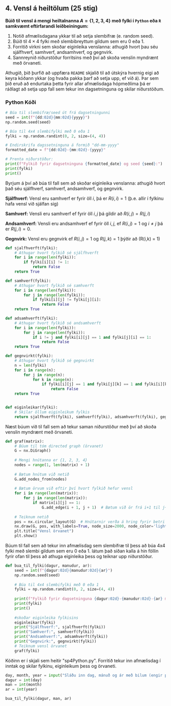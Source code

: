 ## 4. Vensl á heiltölum (25 stig)

**Búið til vensl á mengi heiltalnanna $A = \{1, 2, 3, 4\}$ með fylki í `Python` eða `R` samkvæmt
eftirfarandi leiðbeiningum:**

1. Notið afmælisdagana ykkar til að setja slembifræ (e. random seed).
2. Búið til $4 \times 4$ fylki með slembibreyttum gildum sem eru 0 eða 1.
3. Forritið virkni sem skoðar eiginleika venslanna: athugið hvort þau
   séu sjálfhverf, samhverf, andsamhverf, og gegnvirk.
4. Sannreynið niðurstöður forritsins með því að skoða venslin myndrænt með örvaneti.

Athugið, þið þurfið að uppfæra `README` skjalið til að útskýra hvernig eigi að keyra kóðann ykkar
(og hvaða pakka þarf að setja upp, ef við á). Þar sem þið eruð að endurtaka þetta fyrir allar
afmælisdaga hópmeðlima þá er ráðlagt að setja upp fall sem tekur inn dagsetninguna og skilar
niðurstöðum.

### Python Kóði

```python
# Búa til slembifræ/seed út frá dagsetningunni
seed = int(f"{dd:02d}{mm:02d}{yyyy}")
np.random.seed(seed)

# Búa til 4x4 slembifylki með 0 eða 1
fylki = np.random.randint(0, 2, size=(4, 4))

# Endirskrifa dagssetninguna á formið "dd-mm-yyyy"
formatted_date = f"{dd:02d}-{mm:02d}-{yyyy}"

# Prenta niðurstöður:
print(f"Fylkið fyrir dagsetninguna {formatted_date} og seed {seed}:")
print(fylki)
print()
```

Byrjum á því að búa til fall sem að skoðar eiginleika venslanna: athugið hvort það séu sjálfhverf, samhverf, andsamhverf, og gegnvirk.

**Sjálfhverf:** Vensl eru samhverf er fyrir öll $i$, þá er $R(i,i) = 1$ (þ.e. allir í fylkinu hafa vensl við sjálfan sig)

**Samhverf:** Vensli eru samhverf ef fyrir öll $i,j$ þá gildir að $R(i,j) = R(j,i)$

**Andsamhverf:** Vensli eru andsamhverf ef fyrir öll $i,j$, ef $R(i,j) = 1$ og $i \neq j$ þá er $R(j,i) = 0$.

**Gegnvirk:** Vensl eru gegnvirk ef $R(i,j) = 1$ og $R(j,k) = 1$ þýðir að (R(i,k) = 1)

```python
def sjalfhverft(fylki):
    # Athugar hvort fylkið sé sjálfhverft
    for i in range(len(fylki)):
        if fylki[i][i] != 1:
            return False
    return True

def samhverf(fylki):
    # Athugar hvort fylkið sé samhverft
    for i in range(len(fylki)):
        for j in range(len(fylki)):
            if fylki[i][j] != fylki[j][i]:
                return False
    return True

def adsamhverft(fylki):
    # Athugar hvort fylkið sé andsamhverft
    for i in range(len(fylki)):
        for j in range(len(fylki)):
            if i != j and fylki[i][j] == 1 and fylki[j][i] == 1:
                return False
    return True

def gegnvirkt(fylki):
    # Athugar hvort fylkið sé gegnvirkt
    n = len(fylki)
    for i in range(n):
        for j in range(n):
            for k in range(n):
                if fylki[i][j] == 1 and fylki[j][k] == 1 and fylki[i][k] != 1:
                    return False
    return True


def eiginleikar(fylki):
    # Skilar öllum eiginleikum fylkis
    return sjalfhverft(fylki), samhverf(fylki), adsamhverft(fylki), gegnvirkt(fylki)
```
Næst búum við til fall sem að tekur saman niðurstöður með því að skoða venslin myndrænt með örvaneti.

```Python
def graf(matrix):
    # Búum til tóm directed graph (örvanet)
    G = nx.DiGraph()
    
    # Mengi hnútanna er {1, 2, 3, 4}
    nodes = range(1, len(matrix) + 1)
    
    # Bætum hnútum við netið
    G.add_nodes_from(nodes)
    
    # Bætum örvum við eftir því hvort fylkið hefur vensl
    for i in range(len(matrix)):
        for j in range(len(matrix)):
            if matrix[i][j] == 1:
                G.add_edge(i + 1, j + 1)  # Bætum við ör frá i+1 til j+1
    
    # Teiknum netið
    pos = nx.circular_layout(G)  # Hnútarnir verða á hring fyrir betri útlit
    nx.draw(G, pos, with_labels=True, node_size=2000, node_color='lightblue', font_size=15, font_weight='bold', arrowsize=20)
    plt.title("Vensl örvanet")
    plt.show()
```

Búum til fall sem að tekur inn afmælisdag sem slembifræ til þess að búa 4x4 fylki með slembi gildum sem eru 0 eða 1. látum það síðan kalla á hin föllin fyrir ofan til þess að athuga eiginleika þess og teiknar upp niðurstöður.
```python
def bua_til_fylki(dagur, manudur, ar):
    seed = int(f"{dagur:02d}{manudur:02d}{ar}")
    np.random.seed(seed)
    
    # Búa til 4x4 slembifylki með 0 eða 1
    fylki = np.random.randint(0, 2, size=(4, 4))
    
    print(f"Fylkið fyrir dagsetninguna {dagur:02d}-{manudur:02d}-{ar} með seed {seed}:")
    print(fylki)
    print()
    
    #skoðar eiginleika fylkisins
    eiginleikar(fylki)
    print("Sjálfhverf:", sjalfhverft(fylki))
    print("Samhverf:", samhverf(fylki))
    print("Andsamhverf:", adsamhverft(fylki))
    print("Gegnvirk:", gegnvirkt(fylki))
    # Teiknum vensl örvanet
    graf(fylki)
```

Kóðinn er í skjali sem heitir "sp4Python.py". Forritið tekur inn afmælisdag í inntak og skilar fylkinu, eiginleikum þess og örvaneti.

```python
day, month, year = input("Sláðu inn dag, mánuð og ár með bilum (engir punktar): ").split()
dagur = int(day)
man = int(month)
ar = int(year)

bua_til_fylki(dagur, man, ar)
```